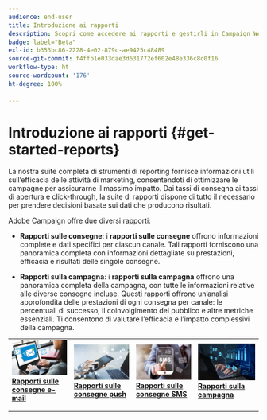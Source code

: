 ```yaml
---
audience: end-user
title: Introduzione ai rapporti
description: Scopri come accedere ai rapporti e gestirli in Campaign Web
badge: label="Beta"
exl-id: b353bc86-2228-4e02-879c-ae9425c48489
source-git-commit: f4ffb1e033dae3d631772ef602e48e336c8c0f16
workflow-type: ht
source-wordcount: '176'
ht-degree: 100%

---
```


# Introduzione ai rapporti {#get-started-reports}

La nostra suite completa di strumenti di reporting fornisce informazioni utili sull’efficacia delle attività di marketing, consentendoti di ottimizzare le campagne per assicurarne il massimo impatto. Dai tassi di consegna ai tassi di apertura e click-through, la suite di rapporti dispone di tutto il necessario per prendere decisioni basate sui dati che producono risultati.

Adobe Campaign offre due diversi rapporti:

* **Rapporti sulle consegne**: i **rapporti sulle consegne** offrono informazioni complete e dati specifici per ciascun canale. Tali rapporti forniscono una panoramica completa con informazioni dettagliate su prestazioni, efficacia e risultati delle singole consegne.

* **Rapporti sulla campagna**: i **rapporti sulla campagna** offrono una panoramica completa della campagna, con tutte le informazioni relative alle diverse consegne incluse. Questi rapporti offrono un’analisi approfondita delle prestazioni di ogni consegna per canale: le percentuali di successo, il coinvolgimento del pubblico e altre metriche essenziali. Ti consentono di valutare l’efficacia e l’impatto complessivi della campagna.


<table style="table-layout:fixed"><tr style="border: 0;">
<td>
<a href="email-report.md">
<img alt="Lead" src="assets/do-not-localize/email_report.jpeg">
</a>
<div><a href="email-report.md"><strong>Rapporti sulle consegne e-mail</strong>
</div>
<p>
</td>
<td>
<a href="push-report.md">
<img alt="Non frequente" src="assets/do-not-localize/push_report.jpeg">
</a>
<div>
<a href="push-report.md"><strong>Rapporti sulle consegne push<strong></strong></a>
</div>
<p></td>
<td>
<a href="sms-report.md">
<img alt="Convalida" src="assets/do-not-localize/sms_report.png">
</a>
<div>
<a href="sms-report.md"><strong>Rapporti sulle consegne SMS</strong></a>
</div>
<p>
</td>
<td>
<a href="campaign-reports.md">
<img alt="Convalida" src="assets/do-not-localize/campaign_report.jpeg">
</a>
<div>
<a href="campaign-reports.md"><strong>Rapporti sulla campagna</strong></a>
</div>
<p>
</td>
</tr></table>
